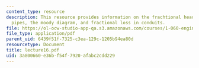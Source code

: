 ```yaml
---
content_type: resource
description: This resource provides information on the frachtional head loss in circular
  pipes, the moody diagram, and fractional loss in conduits.
file: https://ol-ocw-studio-app-qa.s3.amazonaws.com/courses/1-060-engineering-mechanics-ii-spring-2006/3a800660e36bf54f7920afabc2cdd229_lecture16.pdf
file_type: application/pdf
parent_uid: 6439f51f-7325-c3ea-129c-1205b94ea80d
resourcetype: Document
title: lecture16.pdf
uid: 3a800660-e36b-f54f-7920-afabc2cdd229
---
```

